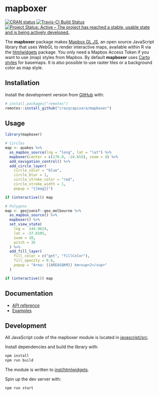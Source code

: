 
<!-- README.md is generated from README.Rmd. Please edit that file -->
mapboxer
========

<!-- badges: start -->
[![CRAN status](https://www.r-pkg.org/badges/version/mapboxer)](https://CRAN.R-project.org/package=mapboxer) [![Travis-CI Build Status](https://travis-ci.org/crazycapivara/mapboxer.svg?branch=master)](https://travis-ci.org/crazycapivara/mapboxer) [![Project Status: Active – The project has reached a stable, usable state and is being actively developed.](https://www.repostatus.org/badges/latest/active.svg)](https://www.repostatus.org/#active) <!-- badges: end -->

The **mapboxer** package makes [Mapbox GL JS](https://docs.mapbox.com/mapbox-gl-js/api/), an open source JavaScript library that uses WebGL to render interactive maps, available within R via the [htmlwidgets](https://www.htmlwidgets.org/) package. You only need a Mapbox Access Token if you want to use (map) styles from Mapbox. By default **mapboxer** uses [Carto styles](https://github.com/CartoDB/basemap-styles) for basemaps. It is also possible to use raster tiles or a background color as map style.

Installation
------------

Install the development version from [GitHub](https://github.com/) with:

``` r
# install.packages("remotes")
remotes::install_github("crazycapivara/mapboxer")
```

Usage
-----

``` r
library(mapboxer)

# Circles
map <- quakes %>%
  as_mapbox_source(lng = "long", lat = "lat") %>%
  mapboxer(center = c(176.9, -24.655), zoom = 4) %>%
  add_navigation_control() %>%
  add_circle_layer(
    circle_color = "blue",
    circle_blur = 1,
    circle_stroke_color = "red",
    circle_stroke_width = 1,
    popup = "{{mag}}")

if (interactive()) map

# Polygons
map <- geojsonsf::geo_melbourne %>%
  as_mapbox_source() %>%
  mapboxer() %>%
  set_view_state(
    lng =  144.9624,
    lat = -37.8105,
    zoom = 10,
    pitch = 35
  ) %>%
  add_fill_layer(
    fill_color = c("get", "fillColor"),
    fill_opacity = 0.6,
    popup = "Area: {{AREASQKM}} km<sup>2</sup>"
  )

if (interactive()) map
```

Documentation
-------------

-   [API reference](https://crazycapivara.github.io/mapboxer/reference/)
-   [Examples](examples)

Development
-----------

All JavaScript code of the mapboxer module is located in [javascript/src](javascript/src).

Install dependencies and build the library with:

``` bash
npm install
npm run build
```

The module is written to [inst/htmlwidgets](inst/htmlwidgets).

Spin up the dev server with:

``` bash
npm run start
```
